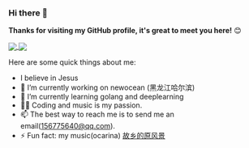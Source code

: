 ### Hi there 👋
**Thanks for visiting my GitHub profile, it's great to meet you here!** 😊	

<p>
  <a href="https://github.com/anuraghazra/github-readme-stats">
    <img   align="center" src="https://github-readme-stats.vercel.app/api?username=gitchenze&count_private=true&show_icons=true&theme=algolia&hide=contribs" />
  </a>
  <a href="https://github.com/anuraghazra/github-readme-stats">
    <img  align="center" src="https://github-readme-stats.vercel.app/api/top-langs/?username=gitchenze&layout=compact&theme=algolia" />
  </a>
</p>

Here are some quick things about me:	
- I believe in Jesus	
- 🔭 I’m currently working on newocean (黑龙江哈尔滨)	
- 🌱 I’m currently learning golang and deeplearning	
- 🧑‍💻 Coding and music is my passion.	
- 📫 The best way to reach me is to send me an email(156775640@qq.com).	
- ⚡ Fun fact: my music(ocarina)  [故乡的原风景](https://kg2.qq.com/node/play?s=CJGd9zCbDlEkkCyd&shareuid=619999842d2a3e8833&topsource=a0_pn201001006_z1_u344187937_l1_t1607928754__)
<p>
  
</p>

	

